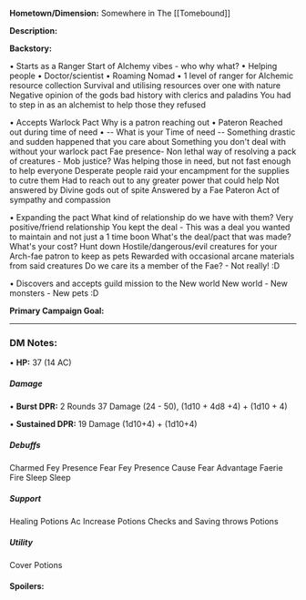 **Hometown/Dimension:**    Somewhere in The [[Tomebound]]

**Description:** 


**Backstory:**

• Starts as a Ranger
	Start of Alchemy vibes - who why what?
		• Helping people
		• Doctor/scientist
		• Roaming Nomad
		• 1 level of ranger for Alchemic resource collection
			Survival and utilising resources over one with nature
	Negative opinion of the gods
		bad history with clerics and paladins
		You had to step in as an alchemist to help those they refused

• Accepts Warlock Pact
	Why is a patron reaching out 
		• Pateron Reached out during time of need
		• -- What is your Time of need --
			Something drastic and sudden happened that you care about
			Something you don't deal with without your warlock pact
				Fae presence- Non lethal way of resolving a pack of creatures - Mob justice?
				Was helping those in need, but not fast enough to help everyone 
				Desperate people raid your encampment for the supplies to cutre them
				Had to reach out to any greater power that could help
				Not answered by Divine gods out of spite 
					Answered by a Fae Pateron
					Act of sympathy and compassion

• Expanding the pact
	What kind of relationship do we have with them?
		Very positive/friend relationship
		You kept the deal - This was a deal you wanted to maintain and not just a 1 time boon
	What's the deal/pact that was made?
		What's your cost?
			Hunt down Hostile/dangerous/evil creatures for your Arch-fae patron to keep as pets
			Rewarded with occasional arcane materials from said creatures
	Do we care its a member of the Fae? - Not really! :D

• Discovers and accepts guild mission to the New world
	New world - New monsters - New pets :D


**Primary Campaign Goal:** 

---
### DM Notes:
• **HP:** 37  (14 AC)
##### Damage
• **Burst DPR:** 2 Rounds
 37 Damage (24 - 50), (1d10 + 4d8 +4) + (1d10 + 4)
 
• **Sustained DPR:** 
19 Damage (1d10+4) + (1d10+4)
##### Debuffs
Charmed
	Fey Presence
Fear
	Fey Presence
	Cause Fear
Advantage
	Faerie Fire
Sleep
	Sleep
##### Support
Healing
	Potions
Ac Increase
	Potions
Checks and Saving throws
	Potions
##### Utility
Cover
	Potions

#### Spoilers: